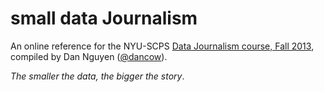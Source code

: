 small data Journalism
====================

An online reference for the NYU-SCPS [Data Journalism course, Fall 2013](http://www.scps.nyu.edu/content/scps/academics/course_detail.html?id=WRIT1-CE9787), compiled by Dan Nguyen ([@dancow](http://twitter.com/dancow)).

*The smaller the data, the bigger the story*.


